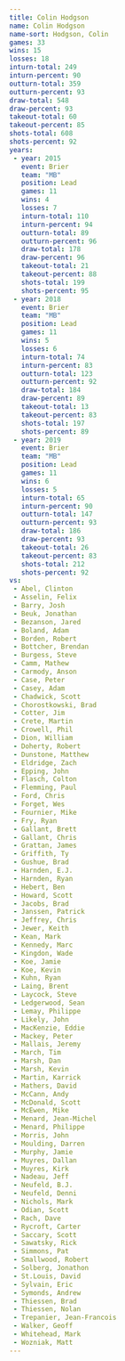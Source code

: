 ```yaml
---
title: Colin Hodgson
name: Colin Hodgson
name-sort: Hodgson, Colin
games: 33
wins: 15
losses: 18
inturn-total: 249
inturn-percent: 90
outturn-total: 359
outturn-percent: 93
draw-total: 548
draw-percent: 93
takeout-total: 60
takeout-percent: 85
shots-total: 608
shots-percent: 92
years:
 - year: 2015
   event: Brier
   team: "MB"
   position: Lead
   games: 11
   wins: 4
   losses: 7
   inturn-total: 110
   inturn-percent: 94
   outturn-total: 89
   outturn-percent: 96
   draw-total: 178
   draw-percent: 96
   takeout-total: 21
   takeout-percent: 88
   shots-total: 199
   shots-percent: 95
 - year: 2018
   event: Brier
   team: "MB"
   position: Lead
   games: 11
   wins: 5
   losses: 6
   inturn-total: 74
   inturn-percent: 83
   outturn-total: 123
   outturn-percent: 92
   draw-total: 184
   draw-percent: 89
   takeout-total: 13
   takeout-percent: 83
   shots-total: 197
   shots-percent: 89
 - year: 2019
   event: Brier
   team: "MB"
   position: Lead
   games: 11
   wins: 6
   losses: 5
   inturn-total: 65
   inturn-percent: 90
   outturn-total: 147
   outturn-percent: 93
   draw-total: 186
   draw-percent: 93
   takeout-total: 26
   takeout-percent: 83
   shots-total: 212
   shots-percent: 92
vs:
 - Abel, Clinton
 - Asselin, Felix
 - Barry, Josh
 - Beuk, Jonathan
 - Bezanson, Jared
 - Boland, Adam
 - Borden, Robert
 - Bottcher, Brendan
 - Burgess, Steve
 - Camm, Mathew
 - Carmody, Anson
 - Case, Peter
 - Casey, Adam
 - Chadwick, Scott
 - Chorostkowski, Brad
 - Cotter, Jim
 - Crete, Martin
 - Crowell, Phil
 - Dion, William
 - Doherty, Robert
 - Dunstone, Matthew
 - Eldridge, Zach
 - Epping, John
 - Flasch, Colton
 - Flemming, Paul
 - Ford, Chris
 - Forget, Wes
 - Fournier, Mike
 - Fry, Ryan
 - Gallant, Brett
 - Gallant, Chris
 - Grattan, James
 - Griffith, Ty
 - Gushue, Brad
 - Harnden, E.J.
 - Harnden, Ryan
 - Hebert, Ben
 - Howard, Scott
 - Jacobs, Brad
 - Janssen, Patrick
 - Jeffrey, Chris
 - Jewer, Keith
 - Kean, Mark
 - Kennedy, Marc
 - Kingdon, Wade
 - Koe, Jamie
 - Koe, Kevin
 - Kuhn, Ryan
 - Laing, Brent
 - Laycock, Steve
 - Ledgerwood, Sean
 - Lemay, Philippe
 - Likely, John
 - MacKenzie, Eddie
 - Mackey, Peter
 - Mallais, Jeremy
 - March, Tim
 - Marsh, Dan
 - Marsh, Kevin
 - Martin, Karrick
 - Mathers, David
 - McCann, Andy
 - McDonald, Scott
 - McEwen, Mike
 - Menard, Jean-Michel
 - Menard, Philippe
 - Morris, John
 - Moulding, Darren
 - Murphy, Jamie
 - Muyres, Dallan
 - Muyres, Kirk
 - Nadeau, Jeff
 - Neufeld, B.J.
 - Neufeld, Denni
 - Nichols, Mark
 - Odian, Scott
 - Rach, Dave
 - Rycroft, Carter
 - Saccary, Scott
 - Sawatsky, Rick
 - Simmons, Pat
 - Smallwood, Robert
 - Solberg, Jonathon
 - St.Louis, David
 - Sylvain, Eric
 - Symonds, Andrew
 - Thiessen, Brad
 - Thiessen, Nolan
 - Trepanier, Jean-Francois
 - Walker, Geoff
 - Whitehead, Mark
 - Wozniak, Matt
---
```

